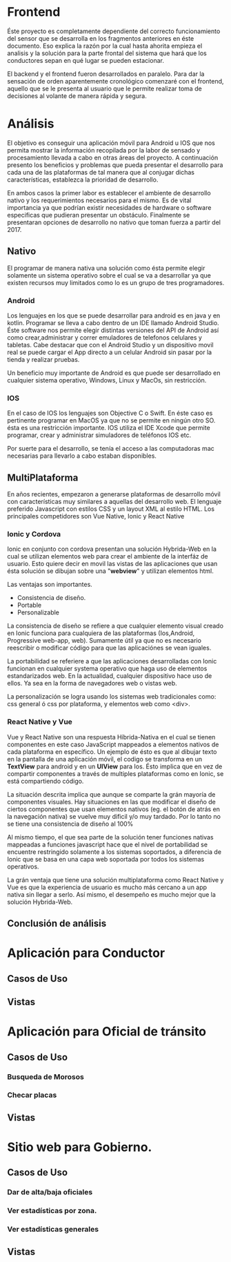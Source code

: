 # Frontend

Éste proyecto es completamente dependiente del correcto funcionamiento del sensor que se desarrolla en los fragmentos anteriores en éste documento. Eso explica la razón por la cual hasta ahorita empieza el analisis y la solución para la parte frontal del sistema que hará que los conductores sepan en qué lugar se pueden estacionar.

El backend y el frontend fueron desarrollados en paralelo. Para dar la sensación de orden aparentemente cronológico comenzaré con el frontend, aquello que se le presenta al usuario que le permite realizar toma de decisiones al volante de manera rápida y segura.

# Análisis

El objetivo es conseguir una aplicación móvil para Android u IOS que nos permita mostrar la información recopilada por la labor de sensado y procesamiento llevada a cabo en otras áreas del proyecto. A continuación presento los beneficios y problemas que pueda presentar el desarrollo para cada una de las plataformas de tal manera que al conjugar dichas características, establezca la prioridad de desarrollo.

En ambos casos la primer labor es establecer el ambiente de desarrollo nativo y los requerimientos necesarios para el mismo. Es de vital importancia ya que podrían existir necesidades de hardware o software especificas que pudieran presentar un obstáculo. Finalmente se presentaran opciones de desarrollo no nativo que toman fuerza a partir del 2017.

## Nativo

El programar de manera nativa una solución como ésta permite elegir solamente un sistema operativo sobre el cual se va a desarrollar ya que existen recursos muy limitados como lo es un grupo de tres programadores.

### Android

Los lenguajes en los que se puede desarrollar para android es en java y en kotlin. Programar se lleva a cabo dentro de un IDE llamado Android Studio. Éste software nos permite elegir distintas versiones del API de Android así como crear,administrar y correr emuladores de telefonos celulares y tabletas. Cabe destacar que con el Android Studio y un dispositivo movil real se puede cargar el App directo a un celular Android sin pasar por la tienda y realizar pruebas.

Un beneficio muy importante de Android es que puede ser desarrollado en cualquier sistema operativo, Windows, Linux y MacOs, sin restricción.

### IOS

En el caso de IOS los lenguajes son Objective C o Swift. En éste caso es pertinente programar en MacOS ya que no se permite en ningún otro SO. ésta es una restricción importante. IOS utiliza el IDE Xcode que permite programar, crear y administrar simuladores de teléfonos IOS etc.

Por suerte para el desarrollo, se tenía el acceso a las computadoras mac necesarias para llevarlo a cabo estaban disponibles.

## MultiPlataforma

En años recientes, empezaron a generarse plataformas de desarrollo móvil con características muy similares a aquellas del desarrollo web. El lenguaje preferido Javascript con estilos CSS y un layout XML al estilo HTML. Los principales competidores son Vue Native, Ionic y React Native

### Ionic y Cordova

Ionic en conjunto con cordova presentan una solución Hybrida-Web en la cual se utilizan elementos web para crear el ambiente de la interfáz de usuario. Esto quiere decir en movil las vistas de las aplicaciones que usan ésta solución se dibujan sobre una "**webview**" y utilizan elementos html.

Las ventajas son importantes.

- Consistencia de diseño.
- Portable
- Personalizable

La consistencia de diseño se refiere a que cualquier elemento visual creado en Ionic funciona para cualquiera de las plataformas (Ios,Android, Progressive web-app, web). Sumamente útil ya que no es necesario reescribir o modificar código para que las aplicaciónes se vean iguales.

La portabilidad se referiere a que las aplicaciones desarrolladas con Ionic funcionan en cualquier systema operativo que haga uso de elementos estandarizados web. En la actualidad, cualquier dispositivo hace uso de ellos. Ya sea en la forma de navegadores web o vistas web.

La personalización se logra usando los sistemas web tradicionales como: css general ó css por plataforma, y elementos web como \<div>.

### React Native y Vue

Vue y React Native son una respuesta Híbrida-Nativa en el cual se tienen componentes en este caso JavaScript mappeados a elementos nativos de cada plataforma en específico.
Un ejemplo de ésto es que al dibujar texto en la pantalla de una aplicación móvil, el codigo se transforma en un **TextView** para android y en un **UIView** para Ios. Ésto implica que en vez de compartir componentes a través de multiples plataformas como en Ionic, se está compartiendo código.

La situación descrita implica que aunque se comparte la grán mayoría de componentes visuales. Hay situaciones en las que modificar el diseño de ciertos componentes que usan elementos nativos (eg. el botón de atrás en la navegación nativa) se vuelve muy dificil y/o muy tardado. Por lo tanto no se tiene una consistencia de diseño al 100%

Al mismo tiempo, el que sea parte de la solución tener funciones nativas mappeadas a funciones javascript hace que el nivel de portabilidad se encuentre restringido solamente a los sistemas soportados, a diferencia de Ionic que se basa en una capa web soportada por todos los sistemas operativos.

La grán ventaja que tiene una solución multiplataforma como React Native y Vue es que la experiencia de usuario es mucho más cercano a un app nativa sin llegar a serlo. Así mismo, el desempeño es mucho mejor que la solución Hybrida-Web.

## Conclusión de análisis

# Aplicación para Conductor

## Casos de Uso

## Vistas

# Aplicación para Oficial de tránsito

## Casos de Uso

### Busqueda de Morosos

### Checar placas

## Vistas

# Sitio web para Gobierno.

## Casos de Uso

### Dar de alta/baja oficiales

### Ver estadísticas por zona.

### Ver estadísticas generales

## Vistas
